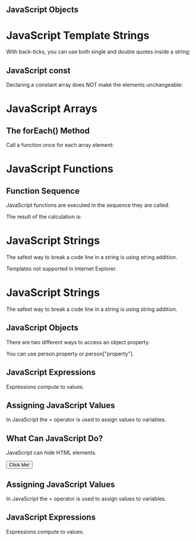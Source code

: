 <!DOCTYPE html>
<html>
<body>

<h2>JavaScript Objects</h2>

<p id="demo"></p>

<script>
// Create an object:
const car = {type:"Fiat", model:"500", color:"white"};

// Display some data from the object:
document.getElementById("demo").innerHTML = "The car type is " + car.type;
</script>

</body>
</html>
<!DOCTYPE html>
<html>
<body>
<h1>JavaScript Template Strings</h1>
<p>With back-ticks, you can use both single and double quotes inside a string:</p>
<!DOCTYPE html>
  <!DOCTYPE html>
<html>
<body>

<h2>JavaScript const</h2>

<p>Declaring a constant array does NOT make the elements unchangeable:</p>

<p id="demo"></p>

<script>
// Create an Array:
const cars = ["Saab", "Volvo", "BMW"];

// Change an element:
cars[0] = "Toyota";

// Add an element:
cars.push("Audi");

// Display the Array:
document.getElementById("demo").innerHTML = cars; 
</script>
<!DOCTYPE html>
<html>
<body>
<h1>JavaScript Arrays</h1>
<h2>The forEach() Method</h2>

<p>Call a function once for each array element:</p>

<p id="demo"></p>

<script>
const numbers = [45, 4, 9, 16, 25];

let txt = "";
numbers.forEach(myFunction);
document.getElementById("demo").innerHTML = txt;

function myFunction(value, index, array) {
  txt += value + "<br>"; 
}
</script>

</body>
</html>
<!DOCTYPE html>
<html>
<body>

<h1>JavaScript Functions</h1>
<h2>Function Sequence</h2>
<p>JavaScript functions are executed in the sequence they are called.</p>

<p>The result of the calculation is:</p>
<p id="demo"></p>

<script>
function myDisplayer(some) {
  document.getElementById("demo").innerHTML = some;
}

function myCalculator(num1, num2) {
  let sum = num1 + num2;
  return sum;
}

let result = myCalculator(5, 5);
myDisplayer(result);
</script>

</body>
</html>
<html>
<body>

<h1>JavaScript Strings</h1>

<p>The safest way to break a code line in a string is using string addition.</p>

<p id="demo"></p>

<script>
document.getElementById("demo").innerHTML ="Hi" +  "Dinesh!";
</script>

</body>
</html>

<p id="demo"></p>

<p>Templates not supported in Internet Explorer.</p>

<script>
let text = `He's often called "Dinesh"`;
document.getElementById("demo").innerHTML = text;
</script>

</body>
</html>

<!DOCTYPE html>
<html>
<body>
<!DOCTYPE html>
<html>
<body>

<h1>JavaScript Strings</h1>

<p>The safest way to break a code line in a string is using string addition.</p>

<p id="demo"></p>

<script>
document.getElementById("demo").innerHTML = "Hi"  +
"Dinesh!";
</script>

</body>
</html>

<h2>JavaScript Objects</h2>

<p>There are two different ways to access an object property.</p>

<p>You can use person.property or person["property"].</p>

<p id="demo"></p>

<script>
// Create an object:
const person = {
  firstName: "John",
  lastName : "Doe",
  id     :  5566
};

// Display some data from the object:
document.getElementById("demo").innerHTML =
person.firstName + " " + person.lastName;
</script>

</body>
</html>
<!DOCTYPE html>
<html>
<body>

<h2>JavaScript Expressions</h2>

<p>Expressions compute to values.</p>

<p id="demo"></p>

<script>
document.getElementById("demo").innerHTML = "John" + " "  + "Doe";
</script>

</body>
</html>
<!DOCTYPE html>
<html>
<body>

<h2>Assigning JavaScript Values</h2>

<p>In JavaScript the = operator is used to assign values to variables.</p>

<p id="demo"></p>

<script>
let x, y;
x = 5;
y = 6;
document.getElementById("demo").innerHTML = x + y;
</script>

</body>
</html>
<!DOCTYPE html>
<html>
<body>

<h2>What Can JavaScript Do?</h2>

<p id="demo">JavaScript can hide HTML elements.</p>

<button type="button" onclick="document.getElementById('demo').style.display='none'">Click Me!</button>

</body>
</html> 
<!DOCTYPE html>
<html>
<body>

<h2>Assigning JavaScript Values</h2>

<p>In JavaScript the = operator is used to assign values to variables.</p>

<p id="demo"></p>

<script>
let x, y;
x = 5;
y = 6;
document.getElementById("demo").innerHTML = x + y;
</script>

</body>
</html>
<!DOCTYPE html>
<html>
<body>

<h2>JavaScript Expressions</h2>

<p>Expressions compute to values.</p>

<p id="demo"></p>

<script>
var x;
x = 5;
document.getElementById("demo").innerHTML = x * 10;
</script>

</body>
</html>









